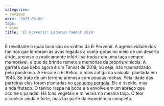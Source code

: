 ```yaml
---
categories:
- reviews
date: '2023-06-06'
tags:
- wine
title: 'El Porvenir: Laborum Tannat 2019'
---
```


É revoltante o quão bom são os vinhos da El Porvenir. A agressividade dos taninos que lembram as uvas regadas a conta-gotas no meio de um deserto árido, arenoso e praticamente infértil se traduz em uma taça sempre memorável, e que de brinde remete a memórias da própria vinícola. A garrafa que bebo agora é um Tannat de 2019, ou seja, não traumatizado pela pandemia. A Finca é a El Retiro, a mais antiga da vinícola, plantada em 1945. Se trata de um terreno arenoso com poucas rochas. Pela idade das parreiras elas foram plantadas no [esquema pérgola](https://pt.wikipedia.org/wiki/P%C3%A9rgula). Ele é ríspido, mas ainda frutado. O tanino raspa na boca e a envolve em um abraço que acolhe o paladar. Há tons vegetais e minerais na mesma taça. O teor alcoólico ainda é forte, mas faz parte da experiência completa.
